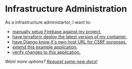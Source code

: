 # Infrastructure Administration

As a infrastructure administartor, I want to: 

 * [manually setup Firebase against my project.](firebase-manual-setup.md)
 * [have terraform deploy the latest version of my container.](terraform-latest.md)
 * [have Django know it's own host URL for CSRF purposes.](django-self-csrf.md)
 * [extend this example application.](extending-example.md)
 * [verify changes to this application.](testing-changes.md)


*Want more options? [Request some new docs!](https://github.com/GoogleCloudPlatform/avocano/issues/new/choose)*